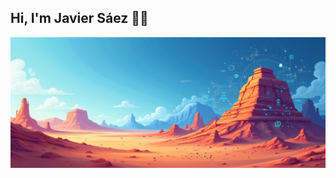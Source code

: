 ## Hi, I'm Javier Sáez 👋🚀

![Javier_Saez_Banner](https://github.com/JSaez97/JSaez97/blob/assets/Javier_Saez_Banner.png)

<!--
**JSaez97/JSaez97** is a ✨ _special_ ✨ repository because its `README.md` (this file) appears on your GitHub profile.

Here are some ideas to get you started:

- 🔭 I’m currently working on ...
- 🌱 I’m currently learning ...
- 👯 I’m looking to collaborate on ...
- 🤔 I’m looking for help with ...
- 💬 Ask me about ...
- 📫 How to reach me: ...
- 😄 Pronouns: ...
- ⚡ Fun fact: ...
-->
